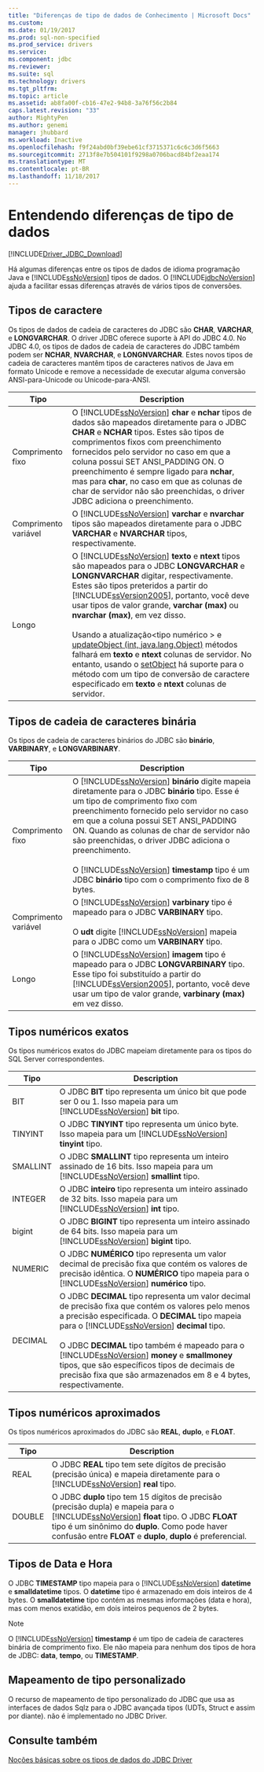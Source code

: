 ```yaml
---
title: "Diferenças de tipo de dados de Conhecimento | Microsoft Docs"
ms.custom: 
ms.date: 01/19/2017
ms.prod: sql-non-specified
ms.prod_service: drivers
ms.service: 
ms.component: jdbc
ms.reviewer: 
ms.suite: sql
ms.technology: drivers
ms.tgt_pltfrm: 
ms.topic: article
ms.assetid: ab8fa00f-cb16-47e2-94b8-3a76f56c2b84
caps.latest.revision: "33"
author: MightyPen
ms.author: genemi
manager: jhubbard
ms.workload: Inactive
ms.openlocfilehash: f9f24abd0bf39ebe61cf3715371c6c6c3d6f5663
ms.sourcegitcommit: 2713f8e7b504101f9298a0706bacd84bf2eaa174
ms.translationtype: MT
ms.contentlocale: pt-BR
ms.lasthandoff: 11/18/2017
---
```

# <a name="understanding-data-type-differences"></a>Entendendo diferenças de tipo de dados
[!INCLUDE[Driver_JDBC_Download](../../includes/driver_jdbc_download.md)]

  Há algumas diferenças entre os tipos de dados de idioma programação Java e [!INCLUDE[ssNoVersion](../../includes/ssnoversion_md.md)] tipos de dados. O [!INCLUDE[jdbcNoVersion](../../includes/jdbcnoversion_md.md)] ajuda a facilitar essas diferenças através de vários tipos de conversões.  
  
## <a name="character-types"></a>Tipos de caractere  
 Os tipos de dados de cadeia de caracteres do JDBC são **CHAR**, **VARCHAR**, e **LONGVARCHAR**. O driver JDBC oferece suporte à API do JDBC 4.0. No JDBC 4.0, os tipos de dados de cadeia de caracteres do JDBC também podem ser **NCHAR**, **NVARCHAR**, e **LONGNVARCHAR**. Estes novos tipos de cadeia de caracteres mantêm tipos de caracteres nativos de Java em formato Unicode e remove a necessidade de executar alguma conversão ANSI-para-Unicode ou Unicode-para-ANSI.  
  
|Tipo|Description|  
|----------|-----------------|  
|Comprimento fixo|O [!INCLUDE[ssNoVersion](../../includes/ssnoversion_md.md)] **char** e **nchar** tipos de dados são mapeados diretamente para o JDBC **CHAR** e **NCHAR** tipos. Estes são tipos de comprimentos fixos com preenchimento fornecidos pelo servidor no caso em que a coluna possui SET ANSI_PADDING ON. O preenchimento é sempre ligado para **nchar**, mas para **char**, no caso em que as colunas de char de servidor não são preenchidas, o driver JDBC adiciona o preenchimento.|  
|Comprimento variável|O [!INCLUDE[ssNoVersion](../../includes/ssnoversion_md.md)] **varchar** e **nvarchar** tipos são mapeados diretamente para o JDBC **VARCHAR** e **NVARCHAR** tipos, respectivamente.|  
|Longo|O [!INCLUDE[ssNoVersion](../../includes/ssnoversion_md.md)] **texto** e **ntext** tipos são mapeados para o JDBC **LONGVARCHAR** e **LONGNVARCHAR** digitar, respectivamente. Estes são tipos preteridos a partir do [!INCLUDE[ssVersion2005](../../includes/ssversion2005_md.md)], portanto, você deve usar tipos de valor grande, **varchar (max)** ou **nvarchar (max)**, em vez disso.<br /><br /> Usando a atualização\<tipo numérico > e [updateObject (int, java.lang.Object)](../../connect/jdbc/reference/updateobject-method-int-java-lang-object.md) métodos falhará em **texto** e **ntext** colunas de servidor. No entanto, usando o [setObject](../../connect/jdbc/reference/setobject-method-sqlserverpreparedstatement.md) há suporte para o método com um tipo de conversão de caractere especificado em **texto** e **ntext** colunas de servidor.|  
  
## <a name="binary-string-types"></a>Tipos de cadeia de caracteres binária  
 Os tipos de cadeia de caracteres binários do JDBC são **binário**, **VARBINARY**, e **LONGVARBINARY**.  
  
|Tipo|Description|  
|----------|-----------------|  
|Comprimento fixo|O [!INCLUDE[ssNoVersion](../../includes/ssnoversion_md.md)] **binário** digite mapeia diretamente para o JDBC **binário** tipo. Esse é um tipo de comprimento fixo com preenchimento fornecido pelo servidor no caso em que a coluna possui SET ANSI_PADDING ON. Quando as colunas de char de servidor não são preenchidas, o driver JDBC adiciona o preenchimento.<br /><br /> O [!INCLUDE[ssNoVersion](../../includes/ssnoversion_md.md)] **timestamp** tipo é um JDBC **binário** tipo com o comprimento fixo de 8 bytes.|  
|Comprimento variável|O [!INCLUDE[ssNoVersion](../../includes/ssnoversion_md.md)] **varbinary** tipo é mapeado para o JDBC **VARBINARY** tipo.<br /><br /> O **udt** digite [!INCLUDE[ssNoVersion](../../includes/ssnoversion_md.md)] mapeia para o JDBC como um **VARBINARY** tipo.|  
|Longo|O [!INCLUDE[ssNoVersion](../../includes/ssnoversion_md.md)] **imagem** tipo é mapeado para o JDBC **LONGVARBINARY** tipo. Esse tipo foi substituído a partir do [!INCLUDE[ssVersion2005](../../includes/ssversion2005_md.md)], portanto, você deve usar um tipo de valor grande, **varbinary (max)** em vez disso.|  
  
## <a name="exact-numeric-types"></a>Tipos numéricos exatos  
 Os tipos numéricos exatos do JDBC mapeiam diretamente para os tipos do SQL Server correspondentes.  
  
|Tipo|Description|  
|----------|-----------------|  
|BIT|O JDBC **BIT** tipo representa um único bit que pode ser 0 ou 1. Isso mapeia para um [!INCLUDE[ssNoVersion](../../includes/ssnoversion_md.md)] **bit** tipo.|  
|TINYINT|O JDBC **TINYINT** tipo representa um único byte. Isso mapeia para um [!INCLUDE[ssNoVersion](../../includes/ssnoversion_md.md)] **tinyint** tipo.|  
|SMALLINT|O JDBC **SMALLINT** tipo representa um inteiro assinado de 16 bits. Isso mapeia para um [!INCLUDE[ssNoVersion](../../includes/ssnoversion_md.md)] **smallint** tipo.|  
|INTEGER|O JDBC **inteiro** tipo representa um inteiro assinado de 32 bits. Isso mapeia para um [!INCLUDE[ssNoVersion](../../includes/ssnoversion_md.md)] **int** tipo.|  
|bigint|O JDBC **BIGINT** tipo representa um inteiro assinado de 64 bits. Isso mapeia para um [!INCLUDE[ssNoVersion](../../includes/ssnoversion_md.md)] **bigint** tipo.|  
|NUMERIC|O JDBC **NUMÉRICO** tipo representa um valor decimal de precisão fixa que contém os valores de precisão idêntica. O **NUMÉRICO** tipo mapeia para o [!INCLUDE[ssNoVersion](../../includes/ssnoversion_md.md)] **numérico** tipo.|  
|DECIMAL|O JDBC **DECIMAL** tipo representa um valor decimal de precisão fixa que contém os valores pelo menos a precisão especificada. O **DECIMAL** tipo mapeia para o [!INCLUDE[ssNoVersion](../../includes/ssnoversion_md.md)] **decimal** tipo.<br /><br /> O JDBC **DECIMAL** tipo também é mapeado para o [!INCLUDE[ssNoVersion](../../includes/ssnoversion_md.md)] **money** e **smallmoney** tipos, que são específicos tipos de decimais de precisão fixa que são armazenados em 8 e 4 bytes, respectivamente.|  
  
## <a name="approximate-numeric-types"></a>Tipos numéricos aproximados  
 Os tipos numéricos aproximados do JDBC são **REAL**, **duplo**, e **FLOAT**.  
  
|Tipo|Description|  
|----------|-----------------|  
|REAL|O JDBC **REAL** tipo tem sete dígitos de precisão (precisão única) e mapeia diretamente para o [!INCLUDE[ssNoVersion](../../includes/ssnoversion_md.md)] **real** tipo.|  
|DOUBLE|O JDBC **duplo** tipo tem 15 dígitos de precisão (precisão dupla) e mapeia para o [!INCLUDE[ssNoVersion](../../includes/ssnoversion_md.md)] **float** tipo. O JDBC **FLOAT** tipo é um sinônimo do **duplo**. Como pode haver confusão entre **FLOAT** e **duplo**, **duplo** é preferencial.|  
  
## <a name="datetime-types"></a>Tipos de Data e Hora  
 O JDBC **TIMESTAMP** tipo mapeia para o [!INCLUDE[ssNoVersion](../../includes/ssnoversion_md.md)] **datetime** e **smalldatetime** tipos. O **datetime** tipo é armazenado em dois inteiros de 4 bytes. O **smalldatetime** tipo contém as mesmas informações (data e hora), mas com menos exatidão, em dois inteiros pequenos de 2 bytes.  
  
> [!NOTE]  
>  O [!INCLUDE[ssNoVersion](../../includes/ssnoversion_md.md)] **timestamp** é um tipo de cadeia de caracteres binária de comprimento fixo. Ele não mapeia para nenhum dos tipos de hora de JDBC: **data**, **tempo**, ou **TIMESTAMP**.  
  
## <a name="custom-type-mapping"></a>Mapeamento de tipo personalizado  
 O recurso de mapeamento de tipo personalizado do JDBC que usa as interfaces de dados Sqlz para o JDBC avançada tipos (UDTs, Struct e assim por diante). não é implementado no JDBC Driver.  
  
## <a name="see-also"></a>Consulte também  
 [Noções básicas sobre os tipos de dados do JDBC Driver](../../connect/jdbc/understanding-the-jdbc-driver-data-types.md)  
  
  
